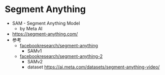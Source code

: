 ---
---

# Segment Anything


- SAM - Segment Anything Model
  - by Meta AI
- https://segment-anything.com/
- 参考
  - [facebookresearch/segment-anything](https://github.com/facebookresearch/segment-anything)
    - SAMv1
  - [facebookresearch/segment-anything-2](https://github.com/facebookresearch/segment-anything-2)
    - SAMv2
    - dataset https://ai.meta.com/datasets/segment-anything-video/

